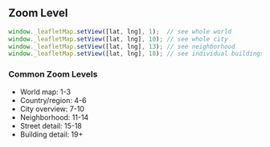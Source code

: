 ## Zoom Level

``` js
window._leafletMap.setView([lat, lng], 1);  // see whole world
window._leafletMap.setView([lat, lng], 10); // see whole city
window._leafletMap.setView([lat, lng], 13); // see neighborhood
window._leafletMap.setView([lat, lng], 18); // see individual buildings
```
### Common Zoom Levels
- World map: 1-3
- Country/region: 4-6
- City overview: 7-10
- Neighborhood: 11-14
- Street detail: 15-18
- Building detail: 19+
